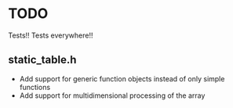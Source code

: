 TODO
=====

Tests!! Tests everywhere!!

## static_table.h

- Add support for generic function objects instead of only simple functions
- Add support for multidimensional processing of the array

